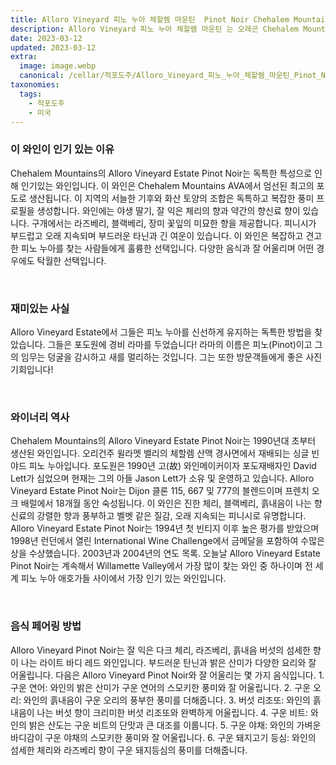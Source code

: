 ```yaml
---
title: Alloro Vineyard 피노 누아 체할렘 마운틴  Pinot Noir Chehalem Mountains
description: Alloro Vineyard 피노 누아 체할렘 마운틴 는 오레곤 Chehalem Mountains의 테루아를 절묘하게 표현한 것입니다. 사유지에서 재배한 이 피노 누아는 잘 익은 체리와 블랙베리의 밝고 활기찬 향과 함께 흙내음이 나는 향신료와 삼나무의 힌트를 가지고 있습니다.
date: 2023-03-12
updated: 2023-03-12
extra:
  image: image.webp
  canonical: /cellar/적포도주/Alloro_Vineyard_피노_누아_체할렘_마운틴_Pinot_Noir_Chehalem_Mountains/index.md
taxonomies:
  tags: 
    - 적포도주
    - 미국
---
```


### 이 와인이 인기 있는 이유

Chehalem Mountains의 Alloro Vineyard Estate Pinot Noir는 독특한 특성으로 인해 인기있는 와인입니다. 이 와인은 Chehalem Mountains AVA에서 엄선된 최고의 포도로 생산됩니다. 이 지역의 서늘한 기후와 화산 토양의 조합은 독특하고 복잡한 풍미 프로필을 생성합니다. 와인에는 야생 딸기, 잘 익은 체리의 향과 약간의 향신료 향이 있습니다. 구개에서는 라즈베리, 블랙베리, 장미 꽃잎의 미묘한 향을 제공합니다. 피니시가 부드럽고 오래 지속되며 부드러운 타닌과 긴 여운이 있습니다. 이 와인은 복잡하고 견고한 피노 누아를 찾는 사람들에게 훌륭한 선택입니다. 다양한 음식과 잘 어울리며 어떤 경우에도 탁월한 선택입니다.

&nbsp;  

### 재미있는 사실

Alloro Vineyard Estate에서 그들은 피노 누아를 신선하게 유지하는 독특한 방법을 찾았습니다. 그들은 포도원에 경비 라마를 두었습니다! 라마의 이름은 피노(Pinot)이고 그의 임무는 덩굴을 감시하고 새를 멀리하는 것입니다. 그는 또한 방문객들에게 좋은 사진 기회입니다!

&nbsp;  

### 와이너리 역사

Chehalem Mountains의 Alloro Vineyard Estate Pinot Noir는 1990년대 초부터 생산된 와인입니다. 오리건주 윌라멧 밸리의 체할렘 산맥 경사면에서 재배되는 싱글 빈야드 피노 누아입니다. 포도원은 1990년 고(故) 와인메이커이자 포도재배자인 David Lett가 심었으며 현재는 그의 아들 Jason Lett가 소유 및 운영하고 있습니다. Alloro Vineyard Estate Pinot Noir는 Dijon 클론 115, 667 및 777의 블렌드이며 프렌치 오크 배럴에서 18개월 동안 숙성됩니다. 이 와인은 진한 체리, 블랙베리, 흙내음이 나는 향신료의 강렬한 향과 풍부하고 벨벳 같은 질감, 오래 지속되는 피니시로 유명합니다. Alloro Vineyard Estate Pinot Noir는 1994년 첫 빈티지 이후 높은 평가를 받았으며 1998년 런던에서 열린 International Wine Challenge에서 금메달을 포함하여 수많은 상을 수상했습니다. 2003년과 2004년의 연도 목록. 오늘날 Alloro Vineyard Estate Pinot Noir는 계속해서 Willamette Valley에서 가장 많이 찾는 와인 중 하나이며 전 세계 피노 누아 애호가들 사이에서 가장 인기 있는 와인입니다.

&nbsp;  

### 음식 페어링 방법

Alloro Vineyard Pinot Noir는 잘 익은 다크 체리, 라즈베리, 흙내음 버섯의 섬세한 향이 나는 라이트 바디 레드 와인입니다. 부드러운 탄닌과 밝은 산미가 다양한 요리와 잘 어울립니다. 다음은 Alloro Vineyard Pinot Noir와 잘 어울리는 몇 가지 음식입니다. 1. 구운 연어: 와인의 밝은 산미가 구운 연어의 스모키한 풍미와 잘 어울립니다. 2. 구운 오리: 와인의 흙내음이 구운 오리의 풍부한 풍미를 더해줍니다. 3. 버섯 리조또: 와인의 흙내음이 나는 버섯 향이 크리미한 버섯 리조또와 완벽하게 어울립니다. 4. 구운 비트: 와인의 밝은 산도는 구운 비트의 단맛과 큰 대조를 이룹니다. 5. 구운 야채: 와인의 가벼운 바디감이 구운 야채의 스모키한 풍미와 잘 어울립니다. 6. 구운 돼지고기 등심: 와인의 섬세한 체리와 라즈베리 향이 구운 돼지등심의 풍미를 더해줍니다.

&nbsp;  
